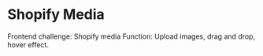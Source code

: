 # Shopify Media

Frontend challenge: Shopify media
Function: Upload images, drag and drop, hover effect.
